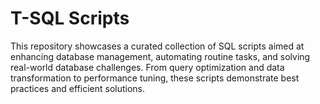 # T-SQL Scripts
This repository showcases a curated collection of SQL scripts aimed at enhancing database management, automating routine tasks, and solving real-world database challenges. From query optimization and data transformation to performance tuning, these scripts demonstrate best practices and efficient solutions.
